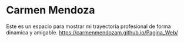 # Carmen Mendoza
Este es un espacio para mostrar mi trayectoria profesional de forma dinamica y amigable.
https://carmenmendozam.github.io/Pagina_Web/
